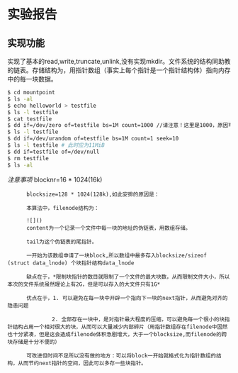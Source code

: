 # 实验报告

## 实现功能

实现了基本的read,write,truncate,unlink,没有实现mkdir。文件系统的结构同助教的链表。存储结构为，用指针数组（事实上每个指针是一个指针结构体）指向内存中的每一块数据。
```Bash
$ cd mountpoint
$ ls -al
$ echo helloworld > testfile
$ ls -l testfile
$ cat testfile 
$ dd if=/dev/zero of=testfile bs=1M count=1000 //请注意！这里是1000，原因可参见注意事项中斜体部分
$ ls -l testfile
$ dd if=/dev/urandom of=testfile bs=1M count=1 seek=10
$ ls -l testfile # 此时应为11MiB
$ dd if=testfile of=/dev/null 
$ rm testfile
$ ls -al
```
*注意事项* 
          blocknr=16 * 1024(16k)

          blocksize=128 * 1024(128k),如此安排的原因是：
          
          本算法中，filenode结构为：
          
          ![]()
          content为一个记录一个文件中每一块的地址的伪链表，用数组存储。
          
          tail为这个伪链表的尾指针。
          
          一开始为该数组申请了一块block,所以数组中最多存入blocksize/sizeof (struct data_lnode) 个块指针结构data_lnode
          
          缺点在于，*限制块指针的数目就限制了一个文件的最大块数，从而限制文件大小，所以本次的文件系统虽然理论上有2G，但是可以存入的大文件只有1G*
          
          优点在于，1. 可以避免在每一块中开辟一个指向下一块的next指针，从而避免对齐的隐患问题
          
                  2. 全部存在一块中，是对指针最大程度的压缩，可以避免每一个很小的块指针结构占用一个相对很大的块，从而可以大量减少内部碎片（用指针数组存在filenode中固然也十分紧凑，但是这会造成filenode体积急剧增大，大于一个blocksize,而filenode的跨块存储是十分不便的）
                  
          可改进但时间不足所以没有做的地方：可以将block一开始就格式化为指针数组的结构，从而节约next指针的空间，因此可以多存一些块指针。
 


